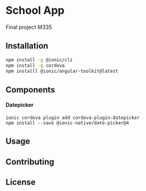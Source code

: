 # School App

Final project M335

## Installation

```bash
npm install -g @ionic/cli
npm install -g cordova
npm installl @ionic/angular-toolkit@latest
```

## Components
#### Datepicker
```
ionic cordova plugin add cordova-plugin-datepicker
npm install --save @ionic-native/date-picker@4
```

## Usage



## Contributing


## License

